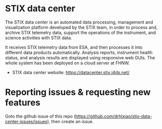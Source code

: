 # STIX data center
The STIX data center is an automated data processing, management and visualization platform developed by the STIX team, in order to process and, archive STIX telemetry data,   support the operations of the instrument, and science activities with STIX data.   

It receives STIX telemetry data from ESA, and then processes it into different data products automatically.   Analysis reports, instrument health status, and analysis results are displayed using responsive web GUIs.   The whole system has been deployed on a cloud server at FHNW. 

* STIX data center website:  https://datacenter.stix.i4ds.net/


# Reporting issues &  requesting new features
   Goto the github issue of this repo (https://github.com/drhlxiao/stix-data-center-issues/issues), then create an issue. 
   
